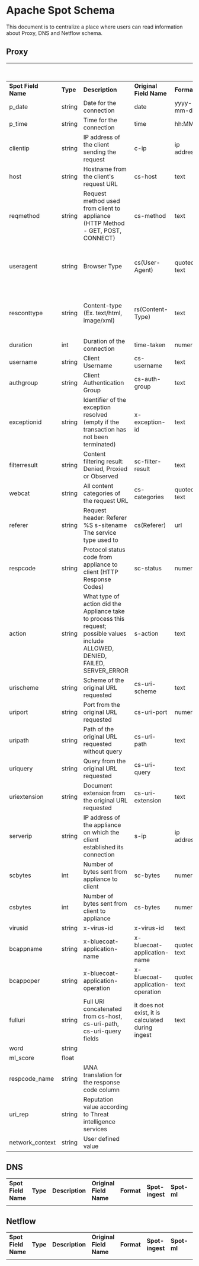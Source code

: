 # Apache Spot Schema 

This document is to centralize a place where users can read information about Proxy, DNS and Netflow schema.

## Proxy

|                 |        |                                             |                     |            |             |Required for|Required for|Required for|
|-----------------|--------|---------------------------------------------|---------------------|------------|-------------|-------------|------------------|------------------|
|**Spot Field Name**|**Type**|**Description**                            |**Original Field Name**|**Format**|**Spot-ingest**|**Spot-ml**|**Spot-oa**       |**Spot-ui**       | 
| p_date          | string | Date for the connection                     |        date         | yyyy-mm-dd |   required  |Can't be null|:white_check_mark:|:white_check_mark:|
| p_time	      | string | Time for the connection	                 |        time	       |  hh:MM:SS  |	required  |Can't be null|:white_check_mark:|:white_check_mark:|
| clientip        | string |IP address of the client sending the request |        c-ip	       | ip address	|   required  |Can't be null|:white_check_mark:|:white_check_mark:|
| host        	  | string |Hostname from the client's request URL	     |       cs-host	   |    text	|   required  |Can't be null|:white_check_mark:|:white_check_mark:|
| reqmethod	      | string |Request method used from client to appliance (HTTP Method - GET, POST, CONNECT) |	cs-method | 	text |	required |:white_check_mark:|:white_check_mark:|:white_check_mark:|
| useragent	      | string |Browser Type	                             | cs(User-Agent)	   |quoted text	|required 	  |Can be null but null will be replaced with -|:white_check_mark:|:white_check_mark:|
| resconttype	  | string |Content-type (Ex. text/html, image/xml)	     |rs(Content-Type) 	   | text	    |required	  |Can be null but null will be replaced with -|:white_check_mark:|:white_check_mark:|
| duration	      |  int   |Duration of the connection	                 |time-taken	       |numerical	|required	  |:white_check_mark:|:white_check_mark:|:white_check_mark:|
| username	      |string  |Client Username	                             |cs-username	       |text	    |required	  |:white_check_mark:|:white_check_mark:|:white_check_mark:|
| authgroup   	  |string  |Client Authentication Group	                 |cs-auth-group 	   |text	    |required	  |		    |         |         |
| exceptionid	  |string  |Identifier of the exception resolved (empty if the transaction has not been terminated) |	x-exception-id 	| text	| required | |  |              |	
| filterresult    |string  |Content filtering result: Denied, Proxied or Observed | sc-filter-result | text | required    |         |         |         |			
| webcat	      |string  |All content categories of the request URL	 |cs-categories        |quoted text	| required    |:white_check_mark:|:white_check_mark:|:white_check_mark:|
| referer	      |string  |Request header: Referer %S s-sitename The service type used to | cs(Referer) | url | required |:white_check_mark:|:white_check_mark:|:white_check_mark:|
| respcode	      |string  |Protocol status code from appliance to client (HTTP Response Codes) | sc-status | numerical |required |:white_check_mark:|:white_check_mark:|:white_check_mark:|
| action	      |string  |What type of action did the Appliance take to process this request; possible values include ALLOWED, DENIED, FAILED, SERVER_ERROR|s-action |text |required | | | | 			
| urischeme	      |string  |Scheme of the original URL requested	     |cs-uri-scheme 	   |text	    |required	  |         |         |         |		
| uriport	      |string  |Port from the original URL requested	     |cs-uri-port 	       |numerical	|required	  |:white_check_mark:|:white_check_mark:|:white_check_mark:|
| uripath	      |string  |Path of the original URL requested without query |cs-uri-path 	   |text	    |required	  |:white_check_mark:|:white_check_mark:|:white_check_mark:|
| uriquery	      |string  |Query from the original URL requested	     |cs-uri-query	       |text	    |required	  |:white_check_mark:|:white_check_mark:|:white_check_mark:|
| uriextension	  |string  |Document extension from the original URL requested |cs-uri-extension |text	    |required	  |         |         |         |		
| serverip	      |string  |IP address of the appliance on which the client established its connection |s-ip  |ip address |required |:white_check_mark:|:white_check_mark:|:white_check_mark:|
| scbytes	      |int	   |Number of bytes sent from appliance to client|sc-bytes             |numerical	|required	  |:white_check_mark:|:white_check_mark:|:white_check_mark:|
| csbytes	      |int	   |Number of bytes sent from client to appliance|cs-bytes 	           |numerical	|required	  |:white_check_mark:|:white_check_mark:|:white_check_mark:|
| virusid	      |string  |x-virus-id 	                                 |x-virus-id 	       |text	    |required	  |         |         |         |		
| bcappname	      |string  |x-bluecoat-application-name 	             |x-bluecoat-application-name |quoted text |required |     |         |         |			
| bcappoper	      |string  |x-bluecoat-application-operation	         |x-bluecoat-application-operation |quoted text |required | |        |         |			
|fulluri	      |string  |Full URI concatenated from cs-host, cs-uri-path, cs-uri-query fields |it does not exist, it is calculated during ingest |text |produced by ingest |Can't be null|:white_check_mark:|:white_check_mark:|
| word 	          |string  |                      					     |                     |            |             |         |:white_check_mark:|         |
| ml_score	      |float   |					                         |                     |            |             |         |:white_check_mark:|         |
| respcode_name   |string  |IANA translation for the response code column|                     |            |             |         |*Produced by OA | Optional |
| uri_rep	      |string  |Reputation value according to Threat intelligence services| 	   |			|             |         |*Produced by OA | Optional |
| network_context |string  |User defined value					         |                     |            |             |         |*Produced by OA | Optional | 


## DNS

|                 |        |                                             |                     |            |             |             |                  |                  |
|-----------------|--------|---------------------------------------------|---------------------|------------|-------------|-------------|------------------|------------------|
|**Spot Field Name**|**Type**|**Description**                            |**Original Field Name**|**Format**|**Spot-ingest**|**Spot-ml**|**Spot-oa**       |**Spot-ui**       | 
|                 |        |                                             |                     |            |             |             |                  |                  |

## Netflow

|                 |        |                                             |                     |            |             |             |                  |                  |
|-----------------|--------|---------------------------------------------|---------------------|------------|-------------|-------------|------------------|------------------|
|**Spot Field Name**|**Type**|**Description**                            |**Original Field Name**|**Format**|**Spot-ingest**|**Spot-ml**|**Spot-oa**       |**Spot-ui**       | 
|                 |        |                                             |                     |            |             |             |                  |                  |